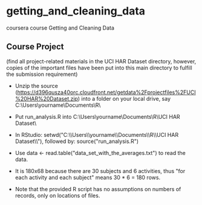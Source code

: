 # getting_and_cleaning_data
coursera course Getting and Cleaning Data
## Course Project
(find all project-related materials in the UCI HAR Dataset directory, 
however, copies of the important files have been put into this main directory to fulfill the submission requirement)

* Unzip the source (https://d396qusza40orc.cloudfront.net/getdata%2Fprojectfiles%2FUCI%20HAR%20Dataset.zip) into a folder on your local drive, say C:\Users\yourname\Documents\R\

* Put run_analysis.R into C:\Users\yourname\Documents\R\UCI HAR Dataset\

* In RStudio: setwd("C:\\\\Users\\\\yourname\\\\Documents\\\\R\\\\UCI HAR Dataset\\\\"), followed by: source("run_analysis.R")

* Use data <- read.table("data_set_with_the_averages.txt") to read the data. 

* It is 180x68 because there are 30 subjects and 6 activities, thus "for each activity and each subject" means 30 * 6 = 180 rows. 

* Note that the provided R script has no assumptions on numbers of records, only on locations of files.
